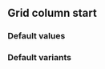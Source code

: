 ## Grid column start


<!-- <values.gridColumnStart> -->
### Default values

<!-- </values.gridColumnStart> -->


<!-- <variants.gridColumnStart> -->
### Default variants

<!-- </variants.gridColumnStart> -->
